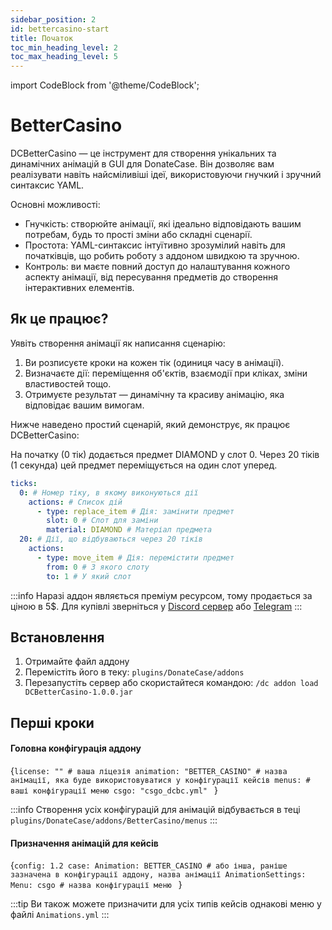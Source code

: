 ```yaml
---
sidebar_position: 2
id: bettercasino-start
title: Початок
toc_min_heading_level: 2
toc_max_heading_level: 5
---
```


import CodeBlock from '@theme/CodeBlock';


# BetterCasino
DCBetterCasino — це інструмент для створення унікальних та динамічних анімацій в GUI для DonateCase. Він дозволяє вам реалізувати навіть найсміливіші ідеї, використовуючи гнучкий і зручний синтаксис YAML.

Основні можливості:
- Гнучкість: створюйте анімації, які ідеально відповідають вашим потребам, будь то прості зміни або складні сценарії.
- Простота: YAML-синтаксис інтуїтивно зрозумілий навіть для початківців, що робить роботу з аддоном швидкою та зручною.
- Контроль: ви маєте повний доступ до налаштування кожного аспекту анімації, від пересування предметів до створення інтерактивних елементів.

## Як це працює?
Уявіть створення анімації як написання сценарію:

1. Ви розписуєте кроки на кожен тік (одиниця часу в анімації).
2. Визначаєте дії: переміщення об'єктів, взаємодії при кліках, зміни властивостей тощо.
3. Отримуєте результат — динамічну та красиву анімацію, яка відповідає вашим вимогам.

Нижче наведено простий сценарій, який демонструє, як працює DCBetterCasino:

На початку (0 тік) додається предмет DIAMOND у слот 0.
Через 20 тіків (1 секунда) цей предмет переміщується на один слот уперед.
```yaml
ticks:
  0: # Номер тіку, в якому виконуються дії
    actions: # Список дій
      - type: replace_item # Дія: замінити предмет
        slot: 0 # Слот для заміни
        material: DIAMOND # Матеріал предмета
  20: # Дії, що відбуваються через 20 тіків
    actions:
      - type: move_item # Дія: перемістити предмет
        from: 0 # З якого слоту
        to: 1 # У який слот
```

:::info
Наразі аддон являється преміум ресурсом, тому продається за ціною в 5$. Для купівлі зверніться у [Discord сервер](https://discord.gg/2syNtcKcgR) або [Telegram](https://t.me/jodexindustries)
:::

## Встановлення
1. Отримайте файл аддону
2. Перемістіть його в теку: `plugins/DonateCase/addons`
3. Перезапустіть сервер або скористайтеся командою: `/dc addon load DCBetterCasino-1.0.0.jar`

## Перші кроки

#### Головна конфігурація аддону

<CodeBlock
language="yaml"
title="plugins/DonateCase/addons/BetterCasino/config.yml">
{`license: "" # ваша ліцезія
animation: "BETTER_CASINO" # назва анімації, яка буде використовуватися у конфігурації кейсів
menus: # ваші конфігурації меню
    csgo: "csgo_dcbc.yml"
`
}
</CodeBlock>

:::info
Створення усіх конфігурацій для анімацій відбувається в теці `plugins/DonateCase/addons/BetterCasino/menus`
:::

#### Призначення анімацій для кейсів
<CodeBlock
language="yaml"
title="plugins/DonateCase/cases/case.yml">
{`config: 1.2
case:
    Animation: BETTER_CASINO # або інша, раніше зазначена в конфігурації аддону, назва анімації
    AnimationSettings:
        Menu: csgo # назва конфігурації меню
`
}
</CodeBlock>

:::tip
Ви також можете призначити для усіх типів кейсів однакові меню у файлі `Animations.yml`
:::